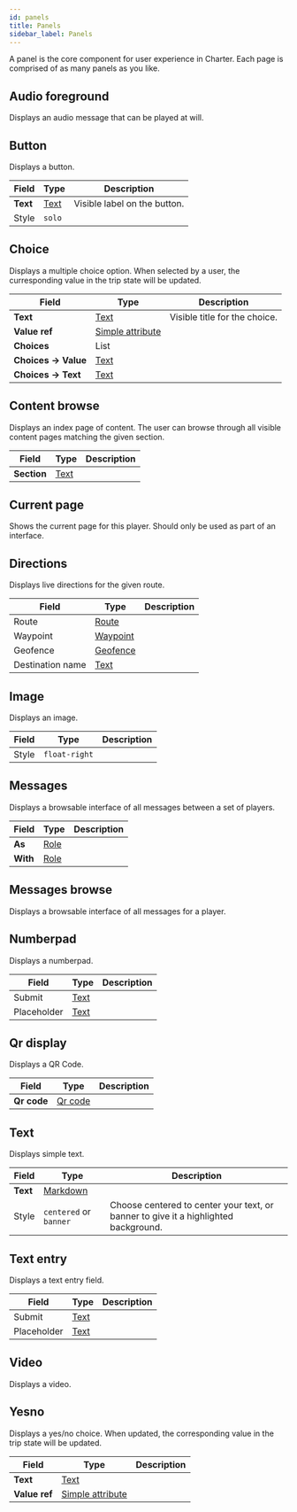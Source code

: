 ```yaml
---
id: panels
title: Panels
sidebar_label: Panels
---
```


A panel is the core component for user experience in Charter. Each page is comprised of as many panels as you like.
## Audio foreground

Displays an audio message that can be played at will.




## Button

Displays a button.


| Field | Type | Description |
| - | - | - |
| **Text** | [Text](/docs/reference/fieldtypes#text) | Visible label on the button. |
| Style | `solo` |  |


## Choice

Displays a multiple choice option. When selected by a user, the curresponding value in the trip state will be updated.


| Field | Type | Description |
| - | - | - |
| **Text** | [Text](/docs/reference/fieldtypes#text) | Visible title for the choice. |
| **Value ref** | [Simple attribute](/docs/reference/fieldtypes#simple-attribute) |  |
| **Choices** | List |  |
| **Choices → Value** | [Text](/docs/reference/fieldtypes#text) |  |
| **Choices → Text** | [Text](/docs/reference/fieldtypes#text) |  |


## Content browse

Displays an index page of content. The user can browse through all visible content pages matching the given section.


| Field | Type | Description |
| - | - | - |
| **Section** | [Text](/docs/reference/fieldtypes#text) |  |


## Current page

Shows the current page for this player. Should only be used as part of an interface.




## Directions

Displays live directions for the given route.


| Field | Type | Description |
| - | - | - |
| Route | [Route](/docs/reference/resources#route) |  |
| Waypoint | [Waypoint](/docs/reference/resources#waypoint) |  |
| Geofence | [Geofence](/docs/reference/resources#geofence) |  |
| Destination name | [Text](/docs/reference/fieldtypes#text) |  |


## Image

Displays an image.


| Field | Type | Description |
| - | - | - |
| Style | `float-right` |  |


## Messages

Displays a browsable interface of all messages between a set of players.


| Field | Type | Description |
| - | - | - |
| **As** | [Role](/docs/reference/resources#role) |  |
| **With** | [Role](/docs/reference/resources#role) |  |


## Messages browse

Displays a browsable interface of all messages for a player.




## Numberpad

Displays a numberpad.


| Field | Type | Description |
| - | - | - |
| Submit | [Text](/docs/reference/fieldtypes#text) |  |
| Placeholder | [Text](/docs/reference/fieldtypes#text) |  |


## Qr display

Displays a QR Code.


| Field | Type | Description |
| - | - | - |
| **Qr code** | [Qr code](/docs/reference/resources#qr-code) |  |


## Text

Displays simple text.


| Field | Type | Description |
| - | - | - |
| **Text** | [Markdown](/docs/reference/fieldtypes#markdown) |  |
| Style | `centered` or `banner` | Choose centered to center your text, or banner to give it a highlighted background. |


## Text entry

Displays a text entry field.


| Field | Type | Description |
| - | - | - |
| Submit | [Text](/docs/reference/fieldtypes#text) |  |
| Placeholder | [Text](/docs/reference/fieldtypes#text) |  |


## Video

Displays a video.




## Yesno

Displays a yes/no choice. When updated, the corresponding value in the trip state will be updated.


| Field | Type | Description |
| - | - | - |
| **Text** | [Text](/docs/reference/fieldtypes#text) |  |
| **Value ref** | [Simple attribute](/docs/reference/fieldtypes#simple-attribute) |  |


